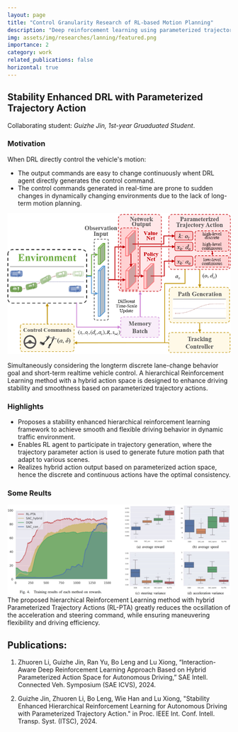```yaml
---
layout: page
title: "Control Granularity Research of RL-based Motion Planning"
description: "Deep reinforcement learning using parameterized trajectory action, for flexible and smooth driving in complex environment. (From Dec 2023 to now)"
img: assets/img/researches/lanning/featured.png
importance: 2
category: work
related_publications: false
horizontal: true
---
```


## **Stability Enhanced DRL with Parameterized Trajectory Action**
Collaborating student: *Guizhe Jin, 1st-year Gruaduated Student*.


### **Motivation**
When DRL directly control the vehicle's motion:
- The output commands are easy to change continuously whent DRL agent directly generates the control command.
- The control commands generated in real-time are prone to sudden changes in dynamically changing environments due to the lack of long-term motion planning.

![png](/assets/img/researches/lanning/featured.png)

Simultaneously considering the longterm discrete lane-change behavior goal and short-term realtime vehicle control. A hierarchical Reinforcement Learning method with a hybrid action space is designed to enhance driving stability and smoothness based on parameterized trajectory actions.

### **Highlights**
- Proposes a stability enhanced hierarchical reinforcement learning framework to achieve smooth and flexible driving behavior in dynamic traffic environment.
- Enables RL agent to participate in trajectory generation, where the trajectory parameter action is used to generate future motion path that adapt to various scenes.
- Realizes hybrid action output based on parameterized action space, hence the discrete and continuous actions have the optimal consistency.

### **Some Reults**
![png](/assets/img/researches/lanning/result-RLPTA.png)
The proposed hierarchical Reinforcement Learning method with hybrid Parameterized Trajectory Actions (RL-PTA) greatly reduces the ocsillation of the acceleration and steering command, while ensuring maneuvering flexibility and driving efficiency.

<!-- ## **Published paper:**
1. Zhuoren Li, Lu Xiong, Bo Leng et.al. Safe Reinforcement Learning of Lane Change Decision Making with Risk-Fused Constraint, in Proc. IEEE Int. Conf. Intell. Transp. Syst. (ITSC), 2023, pp. 1313-1319. -->

## **Publications:**
1. Zhuoren Li, Guizhe Jin, Ran Yu, Bo Leng and Lu Xiong, “Interaction-Aware Deep Reinforcement Learning Approach Based on Hybrid Parameterized Action Space for Autonomous Driving,” SAE Intell. Connected Veh. Symposium (SAE ICVS), 2024.

2. Guizhe Jin, Zhuoren Li, Bo Leng, Wie Han and Lu Xiong, "Stability Enhanced Hierarchical Reinforcement Learning for Autonomous Driving with Parameterized Trajectory Action." in Proc. IEEE Int. Conf. Intell. Transp. Syst. (ITSC), 2024.
